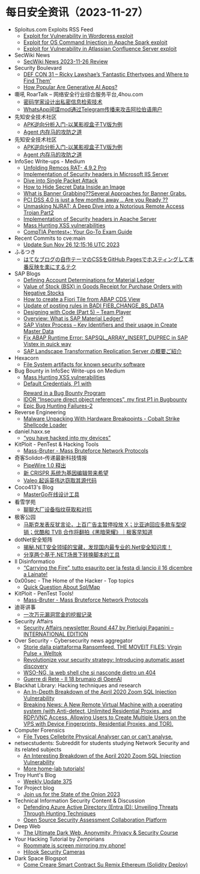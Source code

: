 # 每日安全资讯（2023-11-27）

- Sploitus.com Exploits RSS Feed
  - [Exploit for Vulnerability in Wordpress exploit](https://sploitus.com/exploit?id=CC49EF0F-4B72-5FAB-A281-E8B9DB8F54D6&utm_source=rss&utm_medium=rss)
  - [Exploit for OS Command Injection in Apache Spark exploit](https://sploitus.com/exploit?id=365C423D-366E-5297-B931-75034A149CF2&utm_source=rss&utm_medium=rss)
  - [Exploit for Vulnerability in Atlassian Confluence Server exploit](https://sploitus.com/exploit?id=EF228A38-1ED2-5677-BF29-DFA786DA631F&utm_source=rss&utm_medium=rss)
- SecWiki News
  - [SecWiki News 2023-11-26 Review](http://www.sec-wiki.com/?2023-11-26)
- Security Boulevard
  - [DEF CON 31 – Ricky Lawshae’s ‘Fantastic Ethertypes and Where to Find Them’](https://securityboulevard.com/2023/11/def-con-31-ricky-lawshaes-fantastic-ethertypes-and-where-to-find-them/)
  - [How Popular Are Generative AI Apps?](https://securityboulevard.com/2023/11/how-popular-are-generative-ai-apps/)
- 嘶吼 RoarTalk – 网络安全行业综合服务平台,4hou.com
  - [密码学家设计出私密信息检索技术](https://www.4hou.com/posts/xz0J)
  - [WhatsApp间谍mod通过Telegram传播来攻击阿拉伯语用户](https://www.4hou.com/posts/qpE3)
- 先知安全技术社区
  - [APK逆向分析入门-以某影视盒子TV版为例](https://xz.aliyun.com/t/13112)
  - [Agent 内存马的攻防之道](https://xz.aliyun.com/t/13110)
- 先知安全技术社区
  - [APK逆向分析入门-以某影视盒子TV版为例](https://xz.aliyun.com/t/13112)
  - [Agent 内存马的攻防之道](https://xz.aliyun.com/t/13110)
- InfoSec Write-ups - Medium
  - [Unfolding Remcos RAT- 4.9.2 Pro](https://infosecwriteups.com/unfolding-remcos-rat-4-9-2-pro-dfb3cb25bbd1?source=rss----7b722bfd1b8d---4)
  - [Implementation of Security headers in Microsoft IIS Server](https://infosecwriteups.com/implementation-of-security-headers-in-microsoft-iis-server-dd3f1f1f36a0?source=rss----7b722bfd1b8d---4)
  - [Dive into Single Packet Attack](https://infosecwriteups.com/dive-into-single-packet-attack-3d3849ffe1d2?source=rss----7b722bfd1b8d---4)
  - [How to Hide Secret Data Inside an Image](https://infosecwriteups.com/how-to-hide-secret-data-inside-an-image-adbbccc77c87?source=rss----7b722bfd1b8d---4)
  - [What is Banner Grabbing??Several Approaches for Banner Grabs.](https://infosecwriteups.com/what-is-banner-grabbing-several-approaches-for-banner-grabs-6fc2cce7b2a0?source=rss----7b722bfd1b8d---4)
  - [PCI DSS 4.0 is just a few months away .. Are you Ready ??](https://infosecwriteups.com/pci-dss-4-0-is-just-a-few-months-away-are-you-ready-b3b4962c56b7?source=rss----7b722bfd1b8d---4)
  - [Unmasking NJRAT: A Deep Dive into a Notorious Remote Access Trojan Part2](https://infosecwriteups.com/unmasking-njrat-a-deep-dive-into-a-notorious-remote-access-trojan-part2-7b41a3669d9a?source=rss----7b722bfd1b8d---4)
  - [Implementation of Security headers in Apache Server](https://infosecwriteups.com/implementation-of-security-headers-in-apache-server-517a5df0a132?source=rss----7b722bfd1b8d---4)
  - [Mass Hunting XSS vulnerabilities](https://infosecwriteups.com/mass-hunting-xss-vulnerabilities-5b53363dd3db?source=rss----7b722bfd1b8d---4)
  - [CompTIA Pentest+: Your Go-To Exam Guide](https://infosecwriteups.com/comptia-pentest-your-go-to-exam-guide-4565471d8494?source=rss----7b722bfd1b8d---4)
- Recent Commits to cve:main
  - [Update Sun Nov 26 12:15:16 UTC 2023](https://github.com/trickest/cve/commit/98cc1dc46fca424287a6bb266dfc0163159a12ef)
- ふるつき
  - [はてなブログの自作テーマのCSSをGitHub Pagesでホスティングして本番反映を楽にするテク](https://furutsuki.hatenablog.com/entry/2023/11/26/155338)
- SAP Blogs
  - [Defining Account Determinations for Material Ledger](https://blogs.sap.com/2023/11/26/defining-account-determinations-for-material-ledger/)
  - [Value of Stock (BSX) in Goods Receipt for Purchase Orders with Negative Stocks](https://blogs.sap.com/2023/11/26/value-of-stock-bsx-in-goods-receipt-for-purchase-orders-with-negative-stocks/)
  - [How to create a Fiori Tile from ABAP CDS View](https://blogs.sap.com/2023/11/26/how-to-create-a-fiori-tile-from-abap-cds-view/)
  - [Update of posting rules in BADI FIEB_CHANGE_BS_DATA](https://blogs.sap.com/2023/11/26/update-of-posting-rules-in-badi-fieb_change_bs_data/)
  - [Designing with Code (Part 5) – Team Player](https://blogs.sap.com/2023/11/26/designing-with-code-part-5-team-player/)
  - [Overview: What is SAP Material Ledger?](https://blogs.sap.com/2023/11/26/overview-what-is-sap-material-ledger/)
  - [SAP Vistex Process – Key Identifiers and their usage in Create Master Data](https://blogs.sap.com/2023/11/26/sap-vistex-process-key-identifiers-and-their-usage-in-create-master-data/)
  - [Fix ABAP Runtime Error: SAPSQL_ARRAY_INSERT_DUPREC in SAP Vistex in quick way](https://blogs.sap.com/2023/11/26/fix-abap-runtime-error-sapsql_array_insert_duprec-in-sap-vistex-in-quick-way/)
  - [SAP Landscape Transformation Replication Server の概要ご紹介](https://blogs.sap.com/2023/11/26/sap-landscape-transformation-replication-server-%e3%81%ae%e6%a6%82%e8%a6%81%e3%81%94%e7%b4%b9%e4%bb%8b/)
- Hexacorn
  - [File System artifacts for known security software](https://www.hexacorn.com/blog/2023/11/26/file-system-artifacts-for-known-security-software/)
- Bug Bounty in InfoSec Write-ups on Medium
  - [Mass Hunting XSS vulnerabilities](https://infosecwriteups.com/mass-hunting-xss-vulnerabilities-5b53363dd3db?source=rss----7b722bfd1b8d--bug_bounty)
  - [Default Credentials, P1 with $$$$ Reward in a Bug Bounty Program](https://infosecwriteups.com/default-credentials-p1-with-reward-in-a-bug-bounty-program-1aad9c008619?source=rss----7b722bfd1b8d--bug_bounty)
  - [IDOR “Insecure direct object references”, my first P1 in Bugbounty](https://infosecwriteups.com/idor-insecure-direct-object-references-my-first-p1-in-bugbounty-fb01f50e25df?source=rss----7b722bfd1b8d--bug_bounty)
  - [Epic Bug Hunting Failures-2](https://infosecwriteups.com/epic-bug-hunting-failures-2-fafb2af9b844?source=rss----7b722bfd1b8d--bug_bounty)
- Reverse Engineering
  - [Malware Unpacking With Hardware Breakpoints - Cobalt Strike Shellcode Loader](https://www.reddit.com/r/ReverseEngineering/comments/184dtf8/malware_unpacking_with_hardware_breakpoints/)
- daniel.haxx.se
  - [“you have hacked into my devices”](https://daniel.haxx.se/blog/2023/11/26/you-have-hacked-into-my-devices/)
- KitPloit - PenTest & Hacking Tools
  - [Mass-Bruter - Mass Bruteforce Network Protocols](http://www.kitploit.com/2023/11/mass-bruter-mass-bruteforce-network.html)
- 奇客Solidot–传递最新科技情报
  - [PipeWire 1.0 释出](https://www.solidot.org/story?sid=76723)
  - [新 CRISPR 系统为基因编辑带来希望](https://www.solidot.org/story?sid=76722)
  - [Valeo 起诉英伟达窃取其源代码](https://www.solidot.org/story?sid=76721)
- Coco413's Blog
  - [MasterGo在线设计工具](https://www.coco413.com/archives/139/)
- 看雪学苑
  - [聊聊大厂设备指纹获取和对抗](https://mp.weixin.qq.com/s?__biz=MjM5NTc2MDYxMw==&mid=2458529431&idx=1&sn=febbfae77c07611bfa501183cb4ed9f6&chksm=b18d1e1d86fa970b12610b83b6431bc5c1f4aa26ffaa73b576083dc6971b37e862414c6ff877&scene=58&subscene=0#rd)
- 极客公园
  - [马斯克发表反犹言论，上百广告主暂停投放 X；比亚迪回应多款车型促销；优酷和 TVB 合作将翻拍《黑暗荣耀》｜极客早知道](https://mp.weixin.qq.com/s?__biz=MTMwNDMwODQ0MQ==&mid=2653023004&idx=1&sn=01db98848ff61e41f65d2dd2737c6f1e&chksm=7e5496aa49231fbc68692a1d8a64c64427e02b21c9233577eb31fd5ffa83090bf75bf12392f1&scene=58&subscene=0#rd)
- dotNet安全矩阵
  - [揭秘.NET安全领域的宝藏，发现国内最专业的.Net安全知识库！](https://mp.weixin.qq.com/s?__biz=MzUyOTc3NTQ5MA==&mid=2247489510&idx=1&sn=f2490a8ce9b886239eeb967168ae57c2&chksm=fa5ab90bcd2d301db3d2591fa2bfca9f29802aa84a5d708f2cb591684cf7001f9bfd3f0f54ac&scene=58&subscene=0#rd)
  - [分享两个基于.NET场景下转换脚本的工具](https://mp.weixin.qq.com/s?__biz=MzUyOTc3NTQ5MA==&mid=2247489510&idx=2&sn=8d5f5c926d1189e603b2f7739156b22c&chksm=fa5ab90bcd2d301d9e738be445bb2d15d6a5ccf492ecab972e5b649364df75604b34e1366cb9&scene=58&subscene=0#rd)
- Il Disinformatico
  - [“Carrying the Fire”, tutto esaurito per la festa di lancio il 16 dicembre a Lainate!](http://attivissimo.blogspot.com/2023/11/carrying-fire-festa-di-lancio-il-16.html)
- 0x00sec - The Home of the Hacker - Top topics
  - [Quick Question About Sql/Map](https://0x00sec.org/t/quick-question-about-sql-map/38071)
- KitPloit - PenTest Tools!
  - [Mass-Bruter - Mass Bruteforce Network Protocols](http://www.kitploit.com/2023/11/mass-bruter-mass-bruteforce-network.html)
- 迪哥讲事
  - [一次万元漏洞赏金的挖掘记录](https://mp.weixin.qq.com/s?__biz=MzIzMTIzNTM0MA==&mid=2247492767&idx=1&sn=0f3c3e2c67f85614b417a85774ec5528&chksm=e8a5eefcdfd267ea38d2efcf301c4a68dac19f2f9c637732b5a67cc5a249be115c9f879c80f6&scene=58&subscene=0#rd)
- Security Affairs
  - [Security Affairs newsletter Round 447 by Pierluigi Paganini – INTERNATIONAL EDITION](https://securityaffairs.com/154800/breaking-news/security-affairs-newsletter-round-447-by-pierluigi-paganini-international-edition.html)
- Over Security - Cybersecurity news aggregator
  - [Storie dalla piattaforma Ransomfeed. THE MOVEIT FILES: Virgin Pulse + Welltok](https://www.insicurezzadigitale.com/storie-dalla-piattaforma-ransomfeed-the-moveit-files-virgin-pulse-welltok/)
  - [Revolutionize your security strategy: Introducing automatic asset discovery](https://blog.sekoia.io/revolutionize-your-security-strategy-introducing-automatic-asset-discovery/)
  - [WSO-NG, la web shell che si nasconde dietro un 404](https://www.securityinfo.it/2023/11/24/wso-ng-la-web-shell-che-si-nasconde-dietro-un-404/)
  - [Guerre di Rete - Il 18 brumaio di OpenAI](https://guerredirete.substack.com/p/guerre-di-rete-il-18-brumaio-di-openai)
- Blackhat Library: Hacking techniques and research
  - [An In-Depth Breakdown of the April 2020 Zoom SQL Injection Vulnerability](https://www.reddit.com/r/blackhat/comments/184nn66/an_indepth_breakdown_of_the_april_2020_zoom_sql/)
  - [Breaking News: A New Remote Virtual Machine with a operating system (with Anti-detect, Unlimited Residential Proxies, and RDP/VNC Access, Allowing Users to Create Multiple Users on the VPS with Device Fingerprints, Residential Proxies, and TOR).](https://www.reddit.com/r/blackhat/comments/184eacc/breaking_news_a_new_remote_virtual_machine_with_a/)
- Computer Forensics
  - [File Types Cellebrite Physical Analyser can or can't analyse.](https://www.reddit.com/r/computerforensics/comments/184mjxn/file_types_cellebrite_physical_analyser_can_or/)
- netsecstudents: Subreddit for students studying Network Security and its related subjects
  - [An Interesting Breakdown of the April 2020 Zoom SQL Injection Vulnerability](https://www.reddit.com/r/netsecstudents/comments/184i19n/an_interesting_breakdown_of_the_april_2020_zoom/)
  - [More home-lab tutorials!](https://www.reddit.com/r/netsecstudents/comments/184b3c0/more_homelab_tutorials/)
- Troy Hunt's Blog
  - [Weekly Update 375](https://www.troyhunt.com/weekly-update-375/)
- Tor Project blog
  - [Join us for the State of the Onion 2023](https://blog.torproject.org/state-of-the-onion-2023/)
- Technical Information Security Content & Discussion
  - [Defending Azure Active Directory (Entra ID): Unveiling Threats Through Hunting Techniques](https://www.reddit.com/r/netsec/comments/184m4pj/defending_azure_active_directory_entra_id/)
  - [Open Source Security Assessment Collaboration Platform](https://www.reddit.com/r/netsec/comments/18479dq/open_source_security_assessment_collaboration/)
- Deep Web
  - [The Ultimate Dark Web, Anonymity, Privacy & Security Course](https://www.reddit.com/r/deepweb/comments/1848kxu/the_ultimate_dark_web_anonymity_privacy_security/)
- Your Hacking Tutorial by Zempirians
  - [Roommate is screen mirroring my phone!](https://www.reddit.com/r/HowToHack/comments/184ofty/roommate_is_screen_mirroring_my_phone/)
  - [Hilook Security Cameras](https://www.reddit.com/r/HowToHack/comments/184gx0w/hilook_security_cameras/)
- Dark Space Blogspot
  - [Come Creare Smart Contract Su Remix Ethereum (Solidity Deploy)](http://darkwhite666.blogspot.com/2023/11/come-creare-smart-contract-su-remix.html)
